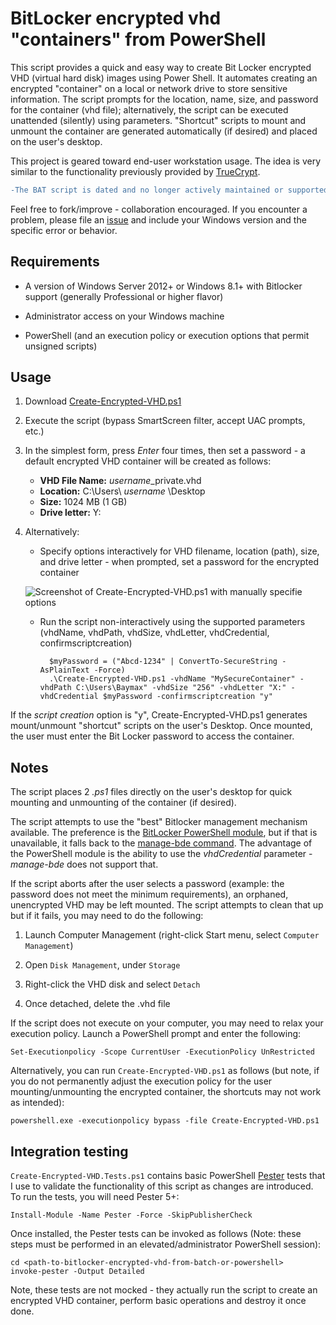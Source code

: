 # BitLocker encrypted vhd "containers" from PowerShell
This script provides a quick and easy way to create Bit Locker encrypted VHD (virtual hard disk) images using Power Shell. It automates creating an encrypted "container" on a local or network drive to store sensitive information. The script prompts for the location, name, size, and password for the container (vhd file); alternatively, the script can be executed unattended (silently) using parameters. "Shortcut" scripts to mount and unmount the container are generated automatically (if desired) and placed on the user's desktop. 

This project is geared toward end-user workstation usage. The idea is very similar to the functionality previously provided by [TrueCrypt](https://en.wikipedia.org/wiki/TrueCrypt).

```diff
-The BAT script is dated and no longer actively maintained or supported.
```

Feel free to fork/improve - collaboration encouraged. If you encounter a problem, please file an [issue](https://github.com/neil-sabol/bitlocker-encrypted-vhd-from-batch-or-powershell/issues/new/choose) and include your Windows version and the specific error or behavior.


## Requirements
- A version of Windows Server 2012+ or Windows 8.1+ with Bitlocker support (generally Professional or higher flavor)

- Administrator access on your Windows machine

- PowerShell (and an execution policy or execution options that permit unsigned scripts)


## Usage
1. Download [Create-Encrypted-VHD.ps1](https://raw.githubusercontent.com/neil-sabol/bitlocker-encrypted-vhd-from-batch-or-powershell/master/Create-Encrypted-VHD.ps1)

2. Execute the script (bypass SmartScreen filter, accept UAC prompts, etc.)

3. In the simplest form, press *Enter* four times, then set a password - a default encrypted VHD container will be created as follows:

    * **VHD File Name:** *username*_private.vhd
    * **Location:** C:\Users\ *username* \Desktop
    * **Size:** 1024 MB (1 GB)
    * **Drive letter:** Y:

4. Alternatively:
    * Specify options interactively for VHD filename, location (path), size, and drive letter - when prompted, set a password for the encrypted container

    ![Screenshot of Create-Encrypted-VHD.ps1 with manually specifie options](https://blog.neilsabol.site/images/create-encrypted-VHD-screenshot-with-options.png)

    * Run the script non-interactively using the supported parameters (vhdName, vhdPath, vhdSize, vhdLetter, vhdCredential, confirmscriptcreation)

            $myPassword = ("Abcd-1234" | ConvertTo-SecureString -AsPlainText -Force)
            .\Create-Encrypted-VHD.ps1 -vhdName "MySecureContainer" -vhdPath C:\Users\Baymax" -vhdSize "256" -vhdLetter "X:" -vhdCredential $myPassword -confirmscriptcreation "y"

If the *script creation* option is "y", Create-Encrypted-VHD.ps1 generates mount/unmount "shortcut" scripts on the user's Desktop. Once mounted, the user must enter the Bit Locker password to access the container.


## Notes
The script places 2 *.ps1* files directly on the user's desktop for quick mounting and unmounting of the container (if desired).

The script attempts to use the "best" Bitlocker management mechanism available. The preference is the [BitLocker PowerShell module](https://docs.microsoft.com/en-us/powershell/module/bitlocker/?view=win10-ps), but if that is unavailable, it falls back to the [manage-bde command](https://docs.microsoft.com/en-us/windows-server/administration/windows-commands/manage-bde). The advantage of the PowerShell module is the ability to use the *vhdCredential* parameter - *manage-bde* does not support that.

If the script aborts after the user selects a password (example: the password does not meet the minimum requirements), an orphaned, unencrypted VHD may be left mounted. The script attempts to clean that up but if it fails, you may need to do the following:

1. Launch Computer Management (right-click Start menu, select `Computer Management`)

2. Open `Disk Management`, under `Storage`

3. Right-click the VHD disk and select `Detach`

4. Once detached, delete the .vhd file


If the script does not execute on your computer, you may need to relax your execution policy. Launch a PowerShell prompt and enter the following:

```
Set-Executionpolicy -Scope CurrentUser -ExecutionPolicy UnRestricted
```

Alternatively, you can run `Create-Encrypted-VHD.ps1` as follows (but note, if you do not permanently adjust the execution policy for the user mounting/unmounting the encrypted container, the shortcuts may not work as intended):

```
powershell.exe -executionpolicy bypass -file Create-Encrypted-VHD.ps1
```


## Integration testing
`Create-Encrypted-VHD.Tests.ps1` contains basic PowerShell [Pester](https://github.com/pester/Pester) tests that I use to validate the functionality of this script as changes are introduced. To run the tests, you will need Pester 5+:

```
Install-Module -Name Pester -Force -SkipPublisherCheck
```

Once installed, the Pester tests can be invoked as follows (Note: these steps must be performed in an elevated/administrator PowerShell session):

```
cd <path-to-bitlocker-encrypted-vhd-from-batch-or-powershell>
invoke-pester -Output Detailed
```

Note, these tests are not mocked - they actually run the script to create an encrypted VHD container, perform basic operations and destroy it once done.